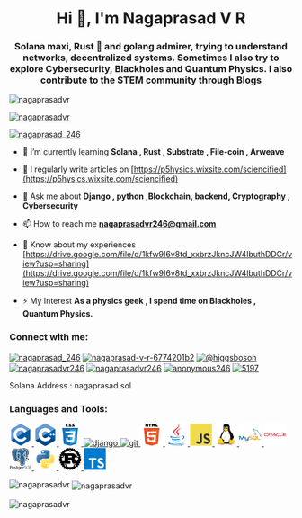 <h1 align="center">Hi 👋, I'm Nagaprasad V R</h1>
<h3 align="center">Solana maxi, Rust 🦀 and golang  admirer, trying to understand networks, decentralized systems. Sometimes I also try to explore Cybersecurity, Blackholes and Quantum Physics. I also contribute to the STEM community through Blogs</h3>

<p align="left"> <img src="https://komarev.com/ghpvc/?username=nagaprasadvr&label=Profile%20views&color=0e75b6&style=flat" alt="nagaprasadvr" /> </p>

<p align="left"> <a href="https://github.com/ryo-ma/github-profile-trophy"><img src="https://github-profile-trophy.vercel.app/?username=nagaprasadvr" alt="nagaprasadvr" /></a> </p>

<p align="left"> <a href="https://twitter.com/nagaprasad_246" target="blank"><img src="https://img.shields.io/twitter/follow/nagaprasad_246?logo=twitter&style=for-the-badge" alt="nagaprasad_246" /></a> </p>

- 🌱 I’m currently learning **Solana , Rust , Substrate , File-coin , Arweave**

- 📝 I regularly write articles on [https://p5hysics.wixsite.com/sciencified](https://p5hysics.wixsite.com/sciencified)

- 💬 Ask me about **Django , python ,Blockchain, backend, Cryptography , Cybersecurity**

- 📫 How to reach me **nagaprasadvr246@gmail.com**

- 📄 Know about my experiences [https://drive.google.com/file/d/1kfw9I6v8td_xxbrzJkncJW4lbuthDDCr/view?usp=sharing](https://drive.google.com/file/d/1kfw9I6v8td_xxbrzJkncJW4lbuthDDCr/view?usp=sharing)

- ⚡ My Interest **As a physics geek , I spend time on Blackholes , Quantum Physics.**

<h3 align="left">Connect with me:</h3>
<p align="left">
<a href="https://twitter.com/nagaprasad_246" target="blank"><img align="center" src="https://raw.githubusercontent.com/rahuldkjain/github-profile-readme-generator/master/src/images/icons/Social/twitter.svg" alt="nagaprasad_246" height="30" width="40" /></a>
<a href="https://linkedin.com/in/nagaprasad-v-r-6774201b2" target="blank"><img align="center" src="https://raw.githubusercontent.com/rahuldkjain/github-profile-readme-generator/master/src/images/icons/Social/linked-in-alt.svg" alt="nagaprasad-v-r-6774201b2" height="30" width="40" /></a>
<a href="https://hashnode.com/@higgsboson" target="blank"><img align="center" src="https://raw.githubusercontent.com/rahuldkjain/github-profile-readme-generator/master/src/images/icons/Social/hashnode.svg" alt="@higgsboson" height="30" width="40" /></a>
<a href="https://www.hackerrank.com/nagaprasadvr246" target="blank"><img align="center" src="https://raw.githubusercontent.com/rahuldkjain/github-profile-readme-generator/master/src/images/icons/Social/hackerrank.svg" alt="nagaprasadvr246" height="30" width="40" /></a>
<a href="https://www.leetcode.com/nagaprasadvr246" target="blank"><img align="center" src="https://raw.githubusercontent.com/rahuldkjain/github-profile-readme-generator/master/src/images/icons/Social/leet-code.svg" alt="nagaprasadvr246" height="30" width="40" /></a>
<a href="https://auth.geeksforgeeks.org/user/anonymous246" target="blank"><img align="center" src="https://raw.githubusercontent.com/rahuldkjain/github-profile-readme-generator/master/src/images/icons/Social/geeks-for-geeks.svg" alt="anonymous246" height="30" width="40" /></a>
<a href="https://discord.gg/5197" target="blank"><img align="center" src="https://raw.githubusercontent.com/rahuldkjain/github-profile-readme-generator/master/src/images/icons/Social/discord.svg" alt="5197" height="30" width="40" /></a>
</p>

Solana Address : nagaprasad.sol

<h3 align="left">Languages and Tools:</h3>
<p align="left"> <a href="https://www.cprogramming.com/" target="_blank" rel="noreferrer"> <img src="https://raw.githubusercontent.com/devicons/devicon/master/icons/c/c-original.svg" alt="c" width="40" height="40"/> </a> <a href="https://www.w3schools.com/cpp/" target="_blank" rel="noreferrer"> <img src="https://raw.githubusercontent.com/devicons/devicon/master/icons/cplusplus/cplusplus-original.svg" alt="cplusplus" width="40" height="40"/> </a> <a href="https://www.w3schools.com/css/" target="_blank" rel="noreferrer"> <img src="https://raw.githubusercontent.com/devicons/devicon/master/icons/css3/css3-original-wordmark.svg" alt="css3" width="40" height="40"/> </a> <a href="https://www.djangoproject.com/" target="_blank" rel="noreferrer"> <img src="https://cdn.worldvectorlogo.com/logos/django.svg" alt="django" width="40" height="40"/> </a> <a href="https://git-scm.com/" target="_blank" rel="noreferrer"> <img src="https://www.vectorlogo.zone/logos/git-scm/git-scm-icon.svg" alt="git" width="40" height="40"/> </a> <a href="https://www.w3.org/html/" target="_blank" rel="noreferrer"> <img src="https://raw.githubusercontent.com/devicons/devicon/master/icons/html5/html5-original-wordmark.svg" alt="html5" width="40" height="40"/> </a> <a href="https://www.java.com" target="_blank" rel="noreferrer"> <img src="https://raw.githubusercontent.com/devicons/devicon/master/icons/java/java-original.svg" alt="java" width="40" height="40"/> </a> <a href="https://developer.mozilla.org/en-US/docs/Web/JavaScript" target="_blank" rel="noreferrer"> <img src="https://raw.githubusercontent.com/devicons/devicon/master/icons/javascript/javascript-original.svg" alt="javascript" width="40" height="40"/> </a> <a href="https://www.linux.org/" target="_blank" rel="noreferrer"> <img src="https://raw.githubusercontent.com/devicons/devicon/master/icons/linux/linux-original.svg" alt="linux" width="40" height="40"/> </a> <a href="https://www.mysql.com/" target="_blank" rel="noreferrer"> <img src="https://raw.githubusercontent.com/devicons/devicon/master/icons/mysql/mysql-original-wordmark.svg" alt="mysql" width="40" height="40"/> </a> <a href="https://www.oracle.com/" target="_blank" rel="noreferrer"> <img src="https://raw.githubusercontent.com/devicons/devicon/master/icons/oracle/oracle-original.svg" alt="oracle" width="40" height="40"/> </a> <a href="https://www.postgresql.org" target="_blank" rel="noreferrer"> <img src="https://raw.githubusercontent.com/devicons/devicon/master/icons/postgresql/postgresql-original-wordmark.svg" alt="postgresql" width="40" height="40"/> </a> <a href="https://www.python.org" target="_blank" rel="noreferrer"> <img src="https://raw.githubusercontent.com/devicons/devicon/master/icons/python/python-original.svg" alt="python" width="40" height="40"/> </a> <a href="https://www.rust-lang.org" target="_blank" rel="noreferrer"> <img src="https://raw.githubusercontent.com/devicons/devicon/master/icons/rust/rust-plain.svg" alt="rust" width="40" height="40"/> </a> <a href="https://www.typescriptlang.org/" target="_blank" rel="noreferrer"> <img src="https://raw.githubusercontent.com/devicons/devicon/master/icons/typescript/typescript-original.svg" alt="typescript" width="40" height="40"/> </a> </p>

<p><img align="left" src="https://github-readme-stats.vercel.app/api/top-langs?username=nagaprasadvr&show_icons=true&locale=en&layout=compact" alt="nagaprasadvr" /></p>

<p>&nbsp;<img align="center" src="https://github-readme-stats.vercel.app/api?username=nagaprasadvr&show_icons=true&locale=en" alt="nagaprasadvr" /></p>

<p><img align="center" src="https://github-readme-streak-stats.herokuapp.com/?user=nagaprasadvr&" alt="nagaprasadvr" /></p>
